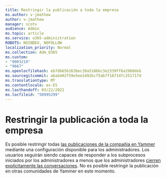 ```yaml
---
title: Restringir la publicación a toda la empresa
ms.author: v-jmathew
author: v-jmathew
manager: scotv
audience: Admin
ms.topic: article
ms.service: o365-administration
ROBOTS: NOINDEX, NOFOLLOW
localization_priority: Normal
ms.collection: Adm_O365
ms.custom:
- "9003219"
- "9667"
ms.openlocfilehash: eb7db65b163bec39a5186bc3e2339ff8a2960deb
ms.sourcegitcommit: a6ab402f59e5ee1492bcf5ab7f18714fc251717d
ms.translationtype: MT
ms.contentlocale: es-ES
ms.lasthandoff: 03/22/2021
ms.locfileid: "50995299"
---
```

# <a name="restrict-posting-to-all-company"></a>Restringir la publicación a toda la empresa

Es posible restringir todas [las publicaciones de la compañía en Yammer](https://support.microsoft.com/office/restrict-all-company-posts-in-yammer-3219d2ae-db15-4c9f-9dd2-28559ae39a97) mediante una configuración disponible para los administradores. Los usuarios seguirán siendo capaces de responder a los subprocesos iniciados por los administradores a menos que los administradores [cierren explícitamente las conversaciones](https://support.microsoft.com/office/pin-close-and-report-conversations-in-yammer-62a5fbc2-ff1b-4418-9334-d2b4b17062cb). No es posible restringir la publicación en otras comunidades de Yammer en este momento.
